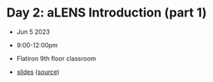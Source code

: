 # Day 2: aLENS Introduction (part 1)
- Jun 5 2023
- 9:00-12:00pm
- Flatiron 9th floor classroom

- [slides](https://github.com/lamsoa729/BPMSummerSchool/Day1:BPM_intro/slides.html) ([source](main.md))
